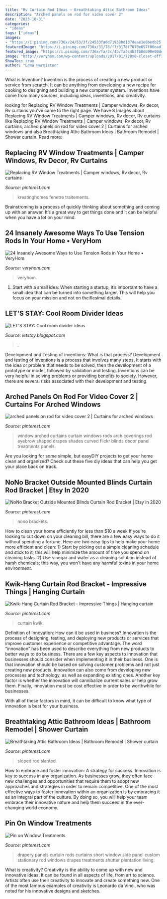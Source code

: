 ```yaml
---
title: "Rv Curtain Rod Ideas ~ Breathtaking Attic Bathroom Ideas"
description: "Arched panels on rod for video cover 2"
date: "2023-10-31"
categories:
- "ideas"
tags: ["ideas"]
images:
- "https://i.pinimg.com/736x/24/53/3f/24533fa0d71938bd137deae1e0bedb25.jpg"
featuredImage: "https://i.pinimg.com/736x/31/78/f7/3178f7070e697f06ead18fe47d5d9c61.jpg"
featured_image: "https://i.pinimg.com/736x/fa/3c/4b/fa3c4b3fb06b90e00de4fc6b43286399.jpg"
image: "http://veryhom.com/wp-content/uploads/2017/01/728x0-closet-office-with-door-alternative-be-creative-daily-pinterest-191941.jpg"
ShowToc: true
author: "Loma Hermiston"
---
```



What is Invention?
Invention is the process of creating a new product or service from scratch. It can be anything from developing a new recipe for cooking to designing and building a new computer system. Inventions have come from many sources, including ideas, inventions, and creativity.

	

		
looking for Replacing RV Window Treatments | Camper windows, Rv decor, Rv curtains you've came to the right page. We have 8 Images about Replacing RV Window Treatments | Camper windows, Rv decor, Rv curtains like Replacing RV Window Treatments | Camper windows, Rv decor, Rv curtains, arched panels on rod for video cover 2 | Curtains for arched windows and also Breathtaking Attic Bathroom Ideas | Bathroom Remodel | Shower curtain. Read more:
		
    
## Replacing RV Window Treatments | Camper Windows, Rv Decor, Rv Curtains

<img loading=lazy src="https://i.pinimg.com/736x/53/ac/37/53ac37e4baa06420936c0d594c80f1f1.jpg" onerror="this.onerror=null;this.src='https://tse1.mm.bing.net/th?id=OIP._DomyfayfneUhY6vRpD5GwHaLH&amp;pid=15.1';" alt="Replacing RV Window Treatments | Camper windows, Rv decor, Rv curtains">

_Source: pinterest.com_

>kreatinghomes fenetre traitements. 

	

Brainstroming is a process of quickly thinking about something and coming up with an answer. It’s a great way to get things done and it can be helpful when you have a lot on your mind.

    
## 24 Insanely Awesome Ways To Use Tension Rods In Your Home • VeryHom

<img loading=lazy src="http://veryhom.com/wp-content/uploads/2017/01/728x0-closet-office-with-door-alternative-be-creative-daily-pinterest-191941.jpg" onerror="this.onerror=null;this.src='https://tse3.mm.bing.net/th?id=OIP.0yrr8Xn586yZRV9RxiloHgHaKh&amp;pid=15.1';" alt="24 Insanely Awesome Ways to Use Tension Rods in Your Home • VeryHom">

_Source: veryhom.com_

>veryhom. 

	

1. Start with a small idea: When starting a startup, it’s important to have a small idea that can be turned into something larger. This will help you focus on your mission and not on theiflesimal details.

    
## LET&#039;S STAY: Cool Room Divider Ideas

<img loading=lazy src="http://1.bp.blogspot.com/-BfeJs0vJEC0/VAdBlGjTzUI/AAAAAAAAMPU/IJMAArOwyN8/s1600/wall-vase-2.jpg" onerror="this.onerror=null;this.src='https://tse1.mm.bing.net/th?id=OIP.dVzBK5LrKp8B1c323t8dtgAAAA&amp;pid=15.1';" alt="LET&#039;S STAY: Cool room divider ideas">

_Source: letstay.blogspot.com_

>. 

	

Development and Testing of inventions: What is that process?
Development and testing of inventions is a process that involves many steps. It starts with the idea or problem that needs to be solved, then the development of a prototype or model, followed by validation and testing. Inventions can be very helpful in solving problems or providing benefits to society. However, there are several risks associated with their development and testing.

    
## Arched Panels On Rod For Video Cover 2 | Curtains For Arched Windows

<img loading=lazy src="https://i.pinimg.com/736x/24/53/3f/24533fa0d71938bd137deae1e0bedb25.jpg" onerror="this.onerror=null;this.src='https://tse2.mm.bing.net/th?id=OIP.cDCF3ejqCpMt1vPfbz01rgHaFS&amp;pid=15.1';" alt="arched panels on rod for video cover 2 | Curtains for arched windows">

_Source: pinterest.com_

>window arched curtains curtain windows rods arch coverings rod eyebrow shaped drapes shades curved flickr blinds decor panel treatments panels. 

	

Are you looking for some simple, but easyDIY projects to get your home clean and organized? Check out these five diy ideas that can help you get your place back on track.

    
## NoNo Bracket Outside Mounted Blinds Curtain Rod Bracket | Etsy In 2020

<img loading=lazy src="https://i.pinimg.com/736x/fa/3c/4b/fa3c4b3fb06b90e00de4fc6b43286399.jpg" onerror="this.onerror=null;this.src='https://tse3.mm.bing.net/th?id=OIP.RgyVZu-AD_v7aAd9zVAPWAHaJ3&amp;pid=15.1';" alt="NoNo Bracket Outside Mounted Blinds Curtain Rod Bracket | Etsy in 2020">

_Source: pinterest.com_

>nono brackets. 

	

How to clean your home efficiently for less than $10 a week
If you're looking to cut down on your cleaning bill, there are a few easy ways to do it without spending a fortune. Here are two easy tips to help make your home more efficient and clean: 1) Start by picking out a simple cleaning schedule and stick to it; this will help minimize the amount of time you spend on cleaning tasks. 2) Use vinegar and water as a cleaning solution instead of harsh chemicals; this way, you won't have any harmful toxins in your home environment.

    
## Kwik-Hang Curtain Rod Bracket - Impressive Things | Hanging Curtain

<img loading=lazy src="https://i.pinimg.com/736x/31/78/f7/3178f7070e697f06ead18fe47d5d9c61.jpg" onerror="this.onerror=null;this.src='https://tse2.mm.bing.net/th?id=OIP.HwwfFLe5n4qaxcqIOW9SFgHaDt&amp;pid=15.1';" alt="Kwik-Hang Curtain Rod Bracket - Impressive Things | Hanging curtain">

_Source: pinterest.com_

>curtain kwik. 

	

Definition of Innovation: How can it be used in business?
Innovation is the process of designing, testing, and deploying new products or services that improve customer experience or competitive advantage. The word “innovation” has been used to describe everything from new products to better ways to do business.
There are a few key aspects to innovation that businesses should consider when implementing it in their business. One is that innovation should be based on solving customer problems and not just creating new products. Innovation can also come from developing new processes and technology, as well as expanding existing ones. Another key factor is whether the innovation will cannibalize current sales or help grow them. Finally, innovation must be cost effective in order to be worthwhile for businesses.

With all of these factors in mind, it can be difficult to know what type of innovation is best for your business.

    
## Breathtaking Attic Bathroom Ideas | Bathroom Remodel | Shower Curtain

<img loading=lazy src="https://i.pinimg.com/736x/84/19/af/8419afb20c661bbccd7b1caf2738b832.jpg" onerror="this.onerror=null;this.src='https://tse1.mm.bing.net/th?id=OIP.DujEiqYJHjRduNprPvK_vgHaNK&amp;pid=15.1';" alt="Breathtaking Attic Bathroom Ideas | Bathroom Remodel | Shower curtain">

_Source: pinterest.com_

>sloped rod slanted. 

	

How to embrace and foster innovation: A strategy for success.
Innovation is key to success in any organization. As businesses grow, they often face new challenges and opportunities that require them to adopt new approaches and strategies in order to remain competitive. One of the most effective ways to foster innovation within an organization is by embracing it as an integral part of the culture. By doing so, you will help your team embrace their innovative nature and help them succeed in the ever-changing world economy.

    
## Pin On Window Treatments

<img loading=lazy src="https://i.pinimg.com/736x/9a/6d/fa/9a6dfa1d03329d0845997384666246c6--short-curtain-rods-short-curtains.jpg" onerror="this.onerror=null;this.src='https://tse1.mm.bing.net/th?id=OIP.8C7Qf5jqG6Zr3KJkHYpFugHaKx&amp;pid=15.1';" alt="Pin on Window Treatments">

_Source: pinterest.com_

>drapery panels curtain rods curtains short window side panel custom stationary rod windows drapes treatments shutter plantation living. 

	

What is creativity?
Creativity is the ability to come up with new and innovative ideas. It can be found in all aspects of life, from art to science. Artists often use their creativity to innovate and create something new. One of the most famous examples of creativity is Leonardo da Vinci, who was noted for his innovative designs and sketches.

